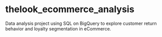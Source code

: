 # thelook_ecommerce_analysis
Data analysis project using SQL on BigQuery to explore customer return behavior and loyalty segmentation in eCommerce.
